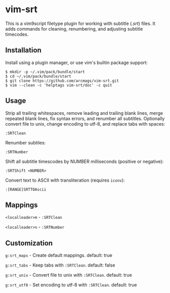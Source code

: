 # vim-srt

This is a vim9script filetype plugin for working with subtitle (*.srt*) files.
It adds commands for cleaning, renumbering, and adjusting subtitle timecodes.

## Installation
Install using a plugin manager, or use vim's builtin package support:

    $ mkdir -p ~/.vim/pack/bundle/start
    $ cd ~/.vim/pack/bundle/start
    $ git clone https://github.com/arcmags/vim-srt.git
    $ vim --clean -c 'helptags vim-srt/doc' -c quit

## Usage

Strip all trailing whitespaces, remove leading and trailing blank lines, merge
repeated blank lines, fix syntax errors, and renumber all subtitles.
Optionally convert file to unix, change encoding to utf-8, and replace tabs
with spaces:

    :SRTClean

Renumber subtiles:

    :SRTNumber

Shift all subtitle timescodes by NUMBER milliseconds (positive or negative):

    :SRTShift <NUMBER>

Convert text to ASCII with transliteration (requires `iconv`):

    :[RANGE]SRTTOAscii

## Mappings

`<localleader>m` - `:SRTClean`

`<localleader>n` - `:SRTNumber`

## Customization

`g:srt_maps` -  Create default mappings. default: true

`g:srt_tabs` - Keep tabs with `:SRTClean`. default: false

`g:srt_unix` - Convert file to unix with `:SRTClean`. default: true

`g:srt_utf8` - Set encoding to utf-8 with `:SRTClean`. default: true

<!--metadata:
author: Chris Magyar
description: Vim9script subtitle file plugin.
keywords: vim, vim9script, plugin, subtitle, srt
-->

